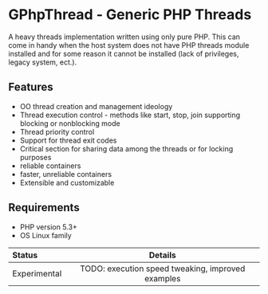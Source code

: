 GPhpThread - Generic PHP Threads
================================

A heavy threads implementation written using only pure PHP. This can
come in handy when the host system does not have PHP threads module
installed and for some reason it cannot be installed (lack of
privileges, legacy system, ect.).

Features
--------

* OO thread creation and management ideology
* Thread execution control - methods like start, stop, join supporting blocking or nonblocking mode
* Thread priority control
* Support for thread exit codes
* Critical section for sharing data among the threads or for locking purposes
 * reliable containers
 * faster, unreliable containers
* Extensible and customizable

Requirements
------------

* PHP version 5.3+
* OS Linux family

|Status|Details|
|:-----|:------------------------------------------------------------------------:|
|Experimental|TODO: execution speed tweaking, improved examples|
